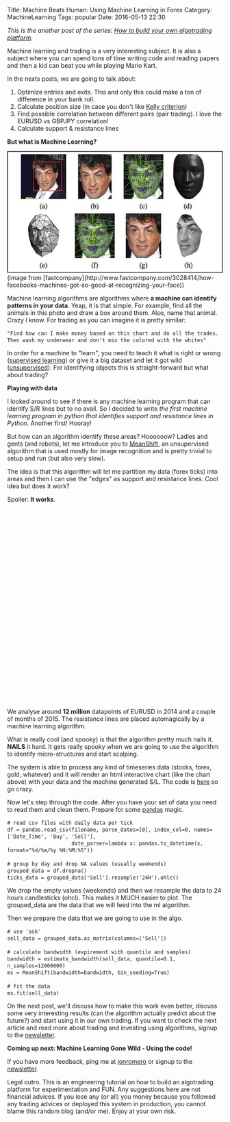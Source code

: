 Title: Machine Beats Human: Using Machine Learning in Forex 
Category: MachineLearning
Tags: popular
Date: 2016-05-13 22:30

*This is the another post of the series: [How to build your own algotrading platform](how-to-build-your-own-algorithmic-trading-platform.html).*

Machine learning and trading is a very interesting subject. It is also a subject where you can spend tons of time writing code and reading papers and then a kid can beat you while playing Mario Kart. 

In the nexts posts, we are going to talk about:

1. Optimize entries and exits. This and only this could make a ton of difference in your bank roll.
2. Calculate position size (in case you don't like [Kelly criterion](https://en.wikipedia.org/wiki/Kelly_criterion))
3. Find possible correlation between different pairs (pair trading). I love the EURUSD vs GBPJPY correlation!
4. Calculate support & resistance lines



**But what is Machine Learning?**

<img src="theme/images/stallone.jpg" class="" alt="" />
(image from [fastcompany](http://www.fastcompany.com/3028414/how-facebooks-machines-got-so-good-at-recognizing-your-face))

Machine learning algorithms are algorithms where **a machine can identify patterns in your data**. Yeap, it is that simple. For example, find all the animals in this photo and draw a box around them. Also, name that animal. Crazy I know. For trading as you can imagine it is pretty similar:

    "Find how can I make money based on this chart and do all the trades.
    Then wash my underwear and don't mix the colored with the whites"

In order for a machine to "learn", you need to teach it what is right or wrong ([supervised learning](https://en.wikipedia.org/wiki/Supervised_learning)) or give it a big dataset and let it got wild ([unsupervised](https://en.wikipedia.org/wiki/Unsupervised_learning)). For identifying objects this is straight-forward but what about trading?

**Playing with data**

I looked around to see if there is any machine learning program that can identify S/R lines but to no avail. So I decided to write *the first machine learning program in python that identifies support and resistance lines in Python*. Another first! Hooray!

But how can an algorithm identify these areas? Hoooooow?
Ladies and gents (and robots), let me introduce you to [MeanShift](https://en.wikipedia.org/wiki/Mean_shift), an unsupervised algorithm that is used mostly for image recognition and is pretty trivial to setup and run (but also very slow). 

The idea is that this algorithm will let me partition my data (forex ticks) into areas and then I can use the "edges" as support and resistance lines. Cool idea but does it work?

Spoiler: **It works**.

<script src="https://code.jquery.com/jquery-2.2.3.min.js" integrity="sha256-a23g1Nt4dtEYOj7bR+vTu7+T8VP13humZFBJNIYoEJo=" crossorigin="anonymous"></script>    
<script src="https://code.highcharts.com/stock/highstock.js"></script>
<script src="https://code.highcharts.com/stock/modules/exporting.js"></script>

<div id="container" style="width:100%; height:400px;"></div>
<script type="text/javascript">
$(document).ready(function() {

      
       $.ajax({
          url: "http://cdn.rawgit.com/jonromero/jonio_website/af79b2910163dbbd1f70333c0b2f4e06558d6c93/ml_results.js",
          dataType: "jsonp",
          jsonpCallback: "jonromero/jonio_website:master",
          success: function(ml_data) {
      

      $.ajax({
          url: "http://cdn.rawgit.com/jonromero/jonio_website/c96e72cfbb8e4ec637ac0b95421581d775338147/ticks.js",
          dataType: "jsonp",
          jsonpCallback: "jonromero/jonio_website:master",
          success: function(data) {
        
        var processedData = [];
        for (var key in data) {
           ob = data[key];
            processedData.push([Date.parse(key), parseFloat(ob.open), parseFloat(ob.high), parseFloat(ob.low), parseFloat(ob.close)]);
        };
        processedData = processedData.sort();
        
        // Create the chart
        $('#container').highcharts('StockChart', {

           chart: {
height: 500,
width: 700,
            events: {
               load: function() {

                 for (i in ml_data) {
                     this.yAxis[0].addPlotLine({
                          value: ml_data[i],
                          width: 2,
                          dashStyle: 'shortdash',
                       color: 'red'
                      });
                   }
                }}},
      
            rangeSelector : {
                selected : 2
            },

            title : {
                text : 'EURUSD'
             },
             yAxis: {
                title: {
                    text: 'Exchange rate'
                },
                plotLines: []
            },
            series : [{
                type : 'candlestick',
                name : 'EURUSD Price',
                data : processedData,
                tooltip: {
                    valueDecimals: 2
                }
            }]
      });

      
    }})}})});
</script>
<br/ > <br /> <br />

We analyse around **12 million** datapoints of EURUSD in 2014 and a couple of months of 2015. The resistance lines are placed automagically by a machine learning algorithm.

What is really cool (and spooky) is that the algorithm pretty much nails it. **NAILS** it hard. It gets really spooky when we are going to use the algorithm to identify micro-structures and start scalping. 
  
The system is able to process any kind of timeseries data (stocks, forex, gold, whatever) and it  will render an html interactive chart (like the chart above) with your data and the machine generated S/L. The code is [here](https://github.com/jonromero/forex_algotrading) so go crazy.
  
Now let's step through the code.
After you have your set of data you need to read them and clean them. Prepare for some [pandas](http://pandas.pydata.org/) magic.

	# read csv files with daily data per tick
    df = pandas.read_csv(filename, parse_dates=[0], index_col=0, names=['Date_Time', 'Buy', 'Sell'],
                         date_parser=lambda x: pandas.to_datetime(x, format="%d/%m/%y %H:%M:%S"))

    # group by day and drop NA values (usually weekends)
    grouped_data = df.dropna()
    ticks_data = grouped_data['Sell'].resample('24H').ohlc()


We drop the empty values (weekends) and then we resample the data to 24 hours candlesticks (ohcl). This makes it MUCH easier to plot. The grouped_data are the data that we will feed into the ml algorithm.

Then we prepare the data that we are going to use in the algo.

    # use 'ask'
    sell_data = grouped_data.as_matrix(columns=['Sell'])

    # calculate bandwidth (expirement with quantile and samples)
    bandwidth = estimate_bandwidth(sell_data, quantile=0.1, n_samples=12000000)
    ms = MeanShift(bandwidth=bandwidth, bin_seeding=True)

    # fit the data
    ms.fit(sell_data)

On the next post, we'll discuss how to make this work even better, discuss some very interesting results (can the algorithm actually predict about the future?) and start using it in our own trading. If you want to check the next article and read more about trading and investing using algorithms, signup to the [newsletter](http://eepurl.com/bGbOnb). 

**Coming up next: Machine Learning Gone Wild - Using the code!**

If you have more feedback, ping me at [jonromero](http://www.twitter.com/jonromero) or signup to the [newsletter](http://eepurl.com/bGbOnb). 

Legal outro. This is an engineering tutorial on how to build an algotrading platform for experimentation and FUN. Any suggestions here are not financial advices. 
If you lose any (or all) you money because you followed any trading advices or deployed this system in production, you cannot blame this random blog (and/or me). Enjoy at your own risk. 


